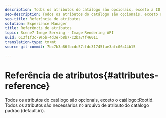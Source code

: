 ```yaml
---
description: Todos os atributos do catálogo são opcionais, exceto a ID raiz do catálogo. Todos os atributos são necessários no arquivo de atributo do catálogo padrão (default.ini).
seo-description: Todos os atributos do catálogo são opcionais, exceto a ID raiz do catálogo. Todos os atributos são necessários no arquivo de atributo do catálogo padrão (default.ini).
seo-title: Referência de atributos
solution: Experience Manager
title: Referência de atributos
topic: Scene7 Image Serving - Image Rendering API
uuid: 613f1f3c-9abb-4d3e-b8b7-c2ba74f46011
translation-type: tm+mt
source-git-commit: 7bc7b3a86fbcdc57cfdc31745fae3afc06e44b15

---
```



# Referência de atributos{#attributes-reference}

Todos os atributos do catálogo são opcionais, exceto o catálogo::RootId. Todos os atributos são necessários no arquivo de atributo do catálogo padrão (default.ini).

